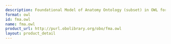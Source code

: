 ```yaml
---
description: Foundational Model of Anatomy Ontology (subset) in OWL format
format: owl
id: fma.owl
name: fma.owl
product_url: http://purl.obolibrary.org/obo/fma.owl
layout: product_detail
---
```

